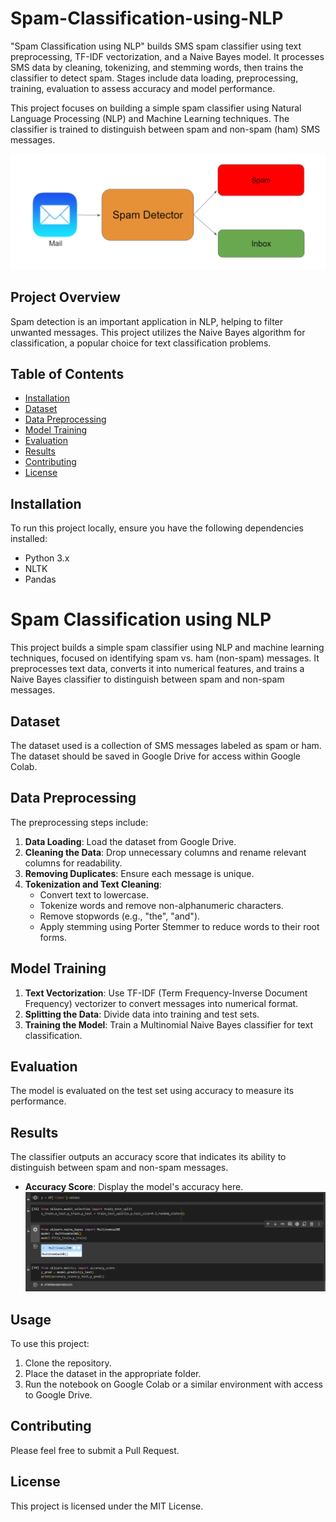 # Spam-Classification-using-NLP
"Spam Classification using NLP" builds SMS spam classifier using text preprocessing, TF-IDF vectorization, and a Naive Bayes model. It processes SMS data by cleaning, tokenizing, and stemming words, then trains the classifier to detect spam. Stages include data loading, preprocessing, training, evaluation to assess accuracy and model performance.

This project focuses on building a simple spam classifier using Natural Language Processing (NLP) and Machine Learning techniques. The classifier is trained to distinguish between spam and non-spam (ham) SMS messages. 

![](image.png)

## Project Overview
Spam detection is an important application in NLP, helping to filter unwanted messages. This project utilizes the Naive Bayes algorithm for classification, a popular choice for text classification problems.

## Table of Contents
- [Installation](#installation)
- [Dataset](#dataset)
- [Data Preprocessing](#data-preprocessing)
- [Model Training](#model-training)
- [Evaluation](#evaluation)
- [Results](#results)
- [Contributing](#contributing)
- [License](#license)

## Installation
To run this project locally, ensure you have the following dependencies installed:
- Python 3.x
- NLTK
- Pandas

# Spam Classification using NLP

This project builds a simple spam classifier using NLP and machine learning techniques, focused on identifying spam vs. ham (non-spam) messages. It preprocesses text data, converts it into numerical features, and trains a Naive Bayes classifier to distinguish between spam and non-spam messages.

## Dataset
The dataset used is a collection of SMS messages labeled as spam or ham. The dataset should be saved in Google Drive for access within Google Colab.

## Data Preprocessing
The preprocessing steps include:
1. **Data Loading**: Load the dataset from Google Drive.
2. **Cleaning the Data**: Drop unnecessary columns and rename relevant columns for readability.
3. **Removing Duplicates**: Ensure each message is unique.
4. **Tokenization and Text Cleaning**:
   - Convert text to lowercase.
   - Tokenize words and remove non-alphanumeric characters.
   - Remove stopwords (e.g., "the", "and").
   - Apply stemming using Porter Stemmer to reduce words to their root forms.

## Model Training
1. **Text Vectorization**: Use TF-IDF (Term Frequency-Inverse Document Frequency) vectorizer to convert messages into numerical format.
2. **Splitting the Data**: Divide data into training and test sets.
3. **Training the Model**: Train a Multinomial Naive Bayes classifier for text classification.

## Evaluation
The model is evaluated on the test set using accuracy to measure its performance.

## Results
The classifier outputs an accuracy score that indicates its ability to distinguish between spam and non-spam messages.

- **Accuracy Score**: Display the model's accuracy here.
  ![Model Output Example](model_output.PNG)

## Usage
To use this project:
1. Clone the repository.
2. Place the dataset in the appropriate folder.
3. Run the notebook on Google Colab or a similar environment with access to Google Drive.

## Contributing

Please feel free to submit a Pull Request.

## License

This project is licensed under the MIT License.
